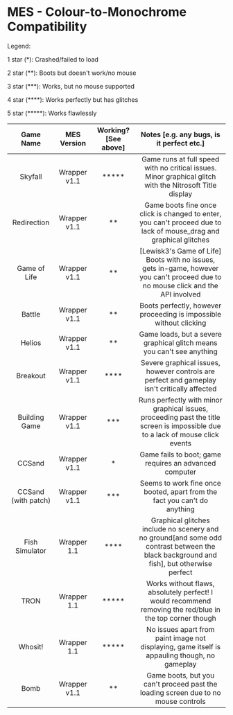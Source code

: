 # MES - Colour-to-Monochrome Compatibility

Legend:

1 star (*): Crashed/failed to load

2 star (**): Boots but doesn't work/no mouse

3 star (***): Works, but no mouse supported

4 star (****): Works perfectly but has glitches

5 star (*****): Works flawlessly

|Game Name|MES Version|Working? [See above]|Notes [e.g. any bugs, is it perfect etc.]|
|:-------:|:---------:|:------------------:|:---------------------------------------:|
|Skyfall|Wrapper v1.1|*****|Game runs at full speed with no critical issues. Minor graphical glitch with the Nitrosoft Title display|
|Redirection|Wrapper v1.1|**|Game boots fine once click is changed to enter, you can't proceed due to lack of mouse_drag and graphical glitches|
|Game of Life|Wrapper v1.1|**|[Lewisk3's Game of Life] Boots with no issues, gets in-game, however you can't proceed due to no mouse click and the API involved|
|Battle|Wrapper v1.1|**|Boots perfectly, however proceeding is impossible without clicking|
|Helios|Wrapper v1.1|**|Game loads, but a severe graphical glitch means you can't see anything|
|Breakout|Wrapper v1.1|****|Severe graphical issues, however controls are perfect and gameplay isn't critically affected|
|Building Game|Wrapper v1.1|***|Runs perfectly with minor graphical issues, proceeding past the title screen is impossible due to a lack of mouse click events|
|CCSand|Wrapper v1.1|*|Game fails to boot; game requires an advanced computer|
|CCSand (with patch)|Wrapper v1.1|***|Seems to work fine once booted, apart from the fact you can't do anything|
|Fish Simulator|Wrapper 1.1|****|Graphical glitches include no scenery and no ground[and some odd contrast between the black background and fish], but otherwise perfect|
|TRON|Wrapper 1.1|*****|Works without flaws, absolutely perfect! I would recommend removing the red/blue in the top corner though|
|Whosit!|Wrapper 1.1|*****|No issues apart from paint image not displaying, game itself is appauling though, no gameplay|
|Bomb|Wrapper v1.1|**|Game boots, but you can't proceed past the loading screen due to no mouse controls|
